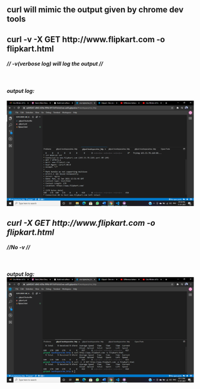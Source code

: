 <h2> curl will mimic the output given by chrome dev tools

<h2>curl -v -X GET http://www.flipkart.com -o flipkart.html

 <h4><i>// -v(verbose log) will log the output //<i></h4>
<br />
<h4>output log:</h4>

<img src="../images/verso_log.png" alt="log"/>

<h2>curl -X GET http://www.flipkart.com -o flipkart.html </h2>

<h4><i>//No -v // </h4>
<br />
<h4>output log:

<img src="../images/withoutvlog.png" alt="log"/>
